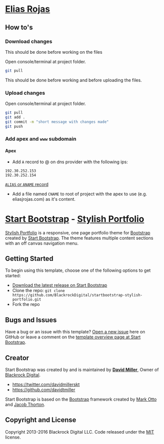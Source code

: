 # [Elias Rojas](https://eliasrojas.github.io)

## How to's

### Download changes

This should be done before working on the files

Open console/terminal at project folder.

```bash
git pull
```

This should be done before working and before uploading the files.

### Upload changes

Open console/terminal at project folder.

```bash
git pull
git add .
git commit -m "short message with changes made"
git push
```

### Add apex and ```www``` subdomain

#### Apex

 - Add ```A``` record to @ on dns provider with the following ips:

```
192.30.252.153
192.30.252.154
```

[```ALIAS``` or ```ANAME``` record](https://help.github.com/articles/setting-up-an-apex-domain/#configuring-an-alias-or-aname-record-with-your-dns-provider)

 - Add a file named ```CNAME``` to root of project with the apex to use (e.g. eliasjrojas.com) as it's content.

# [Start Bootstrap](http://startbootstrap.com/) - [Stylish Portfolio](http://startbootstrap.com/template-overviews/stylish-portfolio/)

[Stylish Portfolio](http://startbootstrap.com/template-overviews/stylish-portfolio/) is a responsive, one page portfolio theme for [Bootstrap](http://getbootstrap.com/) created by [Start Bootstrap](http://startbootstrap.com/). The theme features multiple content sections with an off canvas navigation menu.

## Getting Started

To begin using this template, choose one of the following options to get started:
* [Download the latest release on Start Bootstrap](http://startbootstrap.com/template-overviews/stylish-portfolio/)
* Clone the repo: `git clone https://github.com/BlackrockDigital/startbootstrap-stylish-portfolio.git`
* Fork the repo

## Bugs and Issues

Have a bug or an issue with this template? [Open a new issue](https://github.com/BlackrockDigital/startbootstrap-stylish-portfolio/issues) here on GitHub or leave a comment on the [template overview page at Start Bootstrap](http://startbootstrap.com/template-overviews/stylish-portfolio/).

## Creator

Start Bootstrap was created by and is maintained by **[David Miller](http://davidmiller.io/)**, Owner of [Blackrock Digital](http://blackrockdigital.io/).

* https://twitter.com/davidmillerskt
* https://github.com/davidtmiller

Start Bootstrap is based on the [Bootstrap](http://getbootstrap.com/) framework created by [Mark Otto](https://twitter.com/mdo) and [Jacob Thorton](https://twitter.com/fat).

## Copyright and License

Copyright 2013-2016 Blackrock Digital LLC. Code released under the [MIT](https://github.com/BlackrockDigital/startbootstrap-stylish-portfolio/blob/gh-pages/LICENSE) license.

